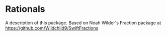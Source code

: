 # Rationals

A description of this package. Based on Noah Wilder's Fraction package at https://github.com/Wildchild9/SwiftFractions
